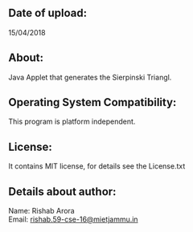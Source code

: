Date of upload:
--------------
15/04/2018


About:
-----------------
Java Applet that generates the Sierpinski Triangl.




Operating System Compatibility:
-------------------------------
This program is platform independent.


License:
-----------
It contains MIT license, for details see the License.txt


Details about author:
----------
Name: Rishab Arora<br>
Email: rishab.59-cse-16@mietjammu.in
